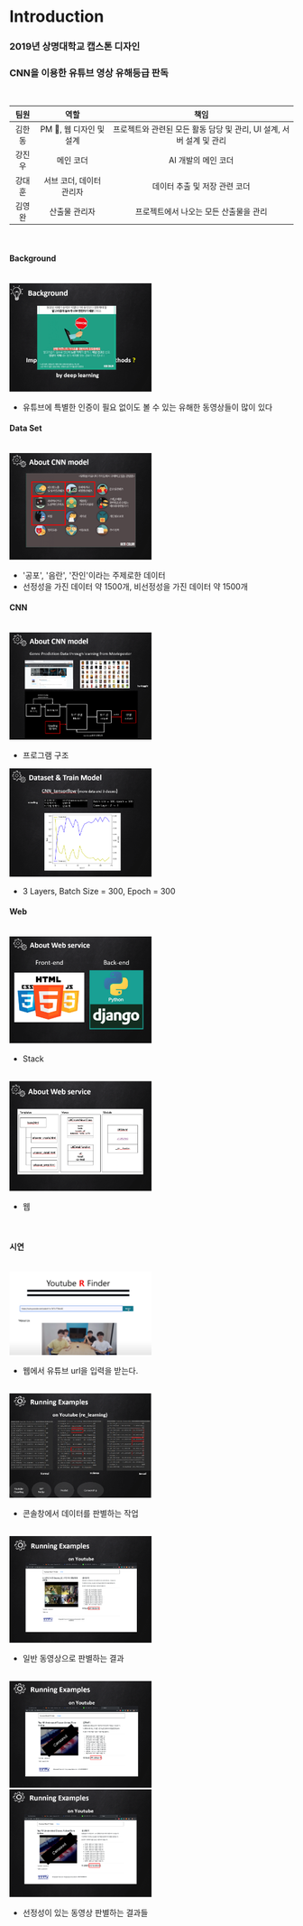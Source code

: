 # Introduction

### 2019년 상명대학교 캡스톤 디자인

### CNN을 이용한 유튜브 영상 유해등급 판독  

<br/>

|     팀원     |                       역할                        |          책임                        |
| :---------: | :----------------------------------------------: | :---------------------------------: |
|  김한동  |     PM &#128081;, 웹 디자인 및 설계     |   프로젝트와 관련된 모든 활동 담당 및 관리, UI 설계, 서버 설계 및 관리 |
|  강진우  | 메인 코더 |  AI 개발의 메인 코더   |
|  강대훈  |  서브 코더, 데이터 관리자  |  데이터 추출 및 저장 관련 코더  |
|  김영완  |     산출물 관리자          | 프로젝트에서 나오는 모든 산출물을 관리        |

                     

<br/>
  
#### **Background**  
<br/>
<img src="/test_img/1.PNG" width="50%" height="50%">  

- 유튜브에 특별한 인증이 필요 없이도 볼 수 있는 유해한 동영상들이 많이 있다




#### Data Set
<br/>
<img src="/test_img/2.PNG" width="50%" height="50%"> 

- '공포', '음란', '잔인'이라는 주제로한 데이터  
- 선정성을 가진 데이터 약 1500개, 비선정성을 가진 데이터 약 1500개

#### CNN
<br/>
<img src="/test_img/4.PNG" width="50%" height="50%">

- 프로그램 구조  

<img src="/test_img/5.PNG" width="50%" height="50%">

- 3 Layers, Batch Size = 300, Epoch = 300

#### Web
<br/>
<img src="/test_img/6.PNG" width="50%" height="50%">

- Stack
<br/>
<img src="/test_img/7.PNG" width="50%" height="50%">

- 웹 
<br/>

#### 시연
<br/>

<img src="/test_img/12.PNG" width="50%" height="50%">

- 웹에서 유튜브 url을 입력을 받는다.
<br/>
<img src="/test_img/8.PNG" width="50%" height="50%">

- 콘솔창에서 데이터를 판별하는 작업
<br/>
<img src="/test_img/9.PNG" width="50%" height="50%">

- 일반 동영상으로 판별하는 결과
<br/>

<img src="/test_img/10.PNG" width="50%" height="50%">
<img src="/test_img/11.PNG" width="50%" height="50%">

- 선정성이 있는 동영상 판별하는 결과들
